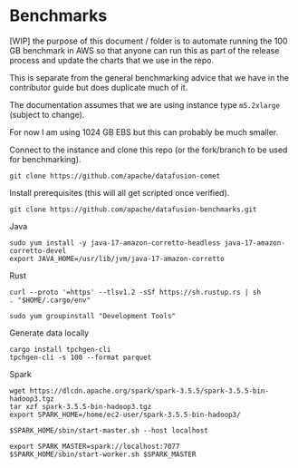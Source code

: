 # Benchmarks

[WIP] the purpose of this document / folder is to automate running the 100 GB benchmark in AWS so that anyone 
can run this as part of the release process and update the charts that we use in the repo.

This is separate from the general benchmarking advice that we have in the contributor guide but does duplicate much of it.

The documentation assumes that we are using instance type `m5.2xlarge` (subject to change). 

For now I am using 1024 GB EBS but this can probably be much smaller.


Connect to the instance and clone this repo (or the fork/branch to be used for benchmarking).

```shell
git clone https://github.com/apache/datafusion-comet
```

Install prerequisites (this will all get scripted once verified).

```shell
git clone https://github.com/apache/datafusion-benchmarks.git
```


Java

```shell
sudo yum install -y java-17-amazon-corretto-headless java-17-amazon-corretto-devel
export JAVA_HOME=/usr/lib/jvm/java-17-amazon-corretto
```

Rust

```shell
curl --proto '=https' --tlsv1.2 -sSf https://sh.rustup.rs | sh
. "$HOME/.cargo/env"

sudo yum groupinstall "Development Tools"
```



Generate data locally

```shell
cargo install tpchgen-cli
tpchgen-cli -s 100 --format parquet
```

Spark

```shell
wget https://dlcdn.apache.org/spark/spark-3.5.5/spark-3.5.5-bin-hadoop3.tgz
tar xzf spark-3.5.5-bin-hadoop3.tgz
export SPARK_HOME=/home/ec2-user/spark-3.5.5-bin-hadoop3/

$SPARK_HOME/sbin/start-master.sh --host localhost

export SPARK_MASTER=spark://localhost:7077
$SPARK_HOME/sbin/start-worker.sh $SPARK_MASTER





```


